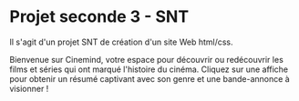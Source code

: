 # Projet seconde 3 - SNT

Il s'agit d'un projet SNT de création d'un site Web html/css. 

Bienvenue sur Cinemind, votre espace pour découvrir ou redécouvrir les films et séries qui ont marqué l'histoire du cinéma. Cliquez sur une affiche pour obtenir un résumé captivant avec son genre et une bande-annonce à visionner !